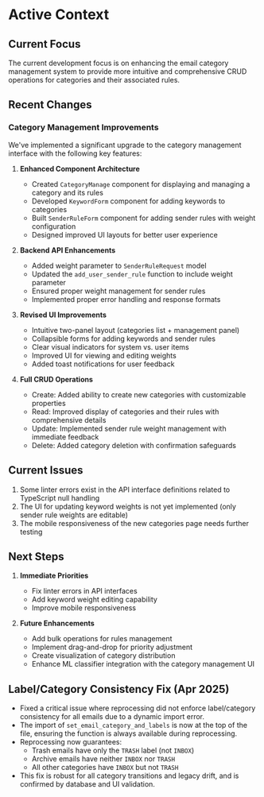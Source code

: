 # Active Context

## Current Focus

The current development focus is on enhancing the email category management system to provide more intuitive and comprehensive CRUD operations for categories and their associated rules.

## Recent Changes

### Category Management Improvements

We've implemented a significant upgrade to the category management interface with the following key features:

1. **Enhanced Component Architecture**
   - Created `CategoryManage` component for displaying and managing a category and its rules
   - Developed `KeywordForm` component for adding keywords to categories
   - Built `SenderRuleForm` component for adding sender rules with weight configuration
   - Designed improved UI layouts for better user experience

2. **Backend API Enhancements**
   - Added weight parameter to `SenderRuleRequest` model
   - Updated the `add_user_sender_rule` function to include weight parameter
   - Ensured proper weight management for sender rules
   - Implemented proper error handling and response formats

3. **Revised UI Improvements**
   - Intuitive two-panel layout (categories list + management panel)
   - Collapsible forms for adding keywords and sender rules
   - Clear visual indicators for system vs. user items
   - Improved UI for viewing and editing weights
   - Added toast notifications for user feedback

4. **Full CRUD Operations**
   - Create: Added ability to create new categories with customizable properties
   - Read: Improved display of categories and their rules with comprehensive details
   - Update: Implemented sender rule weight management with immediate feedback
   - Delete: Added category deletion with confirmation safeguards

## Current Issues

1. Some linter errors exist in the API interface definitions related to TypeScript null handling
2. The UI for updating keyword weights is not yet implemented (only sender rule weights are editable)
3. The mobile responsiveness of the new categories page needs further testing

## Next Steps

1. **Immediate Priorities**
   - Fix linter errors in API interfaces
   - Add keyword weight editing capability
   - Improve mobile responsiveness

2. **Future Enhancements**
   - Add bulk operations for rules management
   - Implement drag-and-drop for priority adjustment
   - Create visualization of category distribution
   - Enhance ML classifier integration with the category management UI 

## Label/Category Consistency Fix (Apr 2025)

- Fixed a critical issue where reprocessing did not enforce label/category consistency for all emails due to a dynamic import error.
- The import of `set_email_category_and_labels` is now at the top of the file, ensuring the function is always available during reprocessing.
- Reprocessing now guarantees:
  - Trash emails have only the `TRASH` label (not `INBOX`)
  - Archive emails have neither `INBOX` nor `TRASH`
  - All other categories have `INBOX` but not `TRASH`
- This fix is robust for all category transitions and legacy drift, and is confirmed by database and UI validation. 